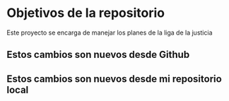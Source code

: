 # Objetivos de la repositorio

Este proyecto se encarga de manejar los planes de la liga de la justicia


## Estos cambios son nuevos desde Github
## Estos cambios son nuevos desde mi repositorio local





